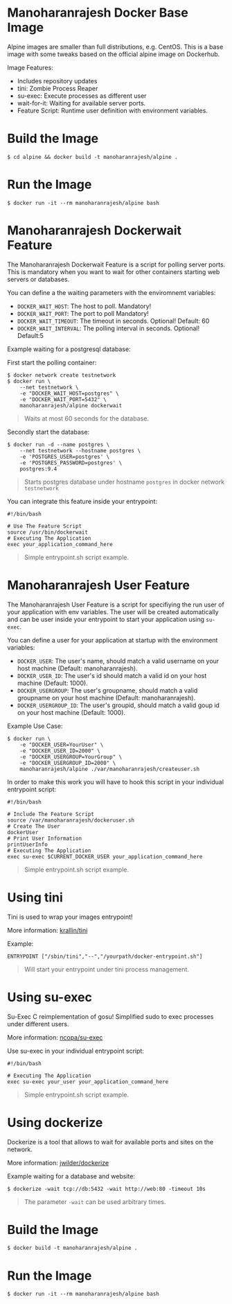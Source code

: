 # Manoharanrajesh Docker Base Image


Alpine images are smaller than full distributions, e.g. CentOS. This is a base image with some tweaks based on the official alpine image on Dockerhub.

Image Features:

* Includes repository updates
* tini: Zombie Process Reaper
* su-exec: Execute processes as different user
* wait-for-it: Waiting for available server ports.
* Feature Script: Runtime user definition with environment variables.

# Build the Image

~~~~
$ cd alpine && docker build -t manoharanrajesh/alpine .
~~~~

# Run the Image

~~~~
$ docker run -it --rm manoharanrajesh/alpine bash
~~~~

# Manoharanrajesh Dockerwait Feature

The Manoharanrajesh Dockerwait Feature is a script for polling server ports. This is mandatory when you want to wait for other containers starting web servers or databases.

You can define a the waiting parameters with the enviromnemt variables:

* `DOCKER_WAIT_HOST`: The host to poll. Mandatory!
* `DOCKER_WAIT_PORT`: The port to poll Mandatory!
* `DOCKER_WAIT_TIMEOUT`: The timeout in seconds. Optional! Default: 60
* `DOCKER_WAIT_INTERVAL`: The polling interval in seconds. Optional! Default:5

Example waiting for a postgresql database:

First start the polling container:

~~~~
$ docker network create testnetwork
$ docker run \
    --net testnetwork \
    -e "DOCKER_WAIT_HOST=postgres" \
    -e "DOCKER_WAIT_PORT=5432" \
    manoharanrajesh/alpine dockerwait
~~~~

> Waits at most 60 seconds for the database.

Secondly start the database:

~~~~
$ docker run -d --name postgres \
    --net testnetwork --hostname postgres \
    -e 'POSTGRES_USER=postgres' \
    -e 'POSTGRES_PASSWORD=postgres' \
    postgres:9.4
~~~~

> Starts postgres database under hostname `postgres` in docker network `testnetwork`

You can integrate this feature inside your entrypoint:

~~~~
#!/bin/bash

# Use The Feature Script
source /usr/bin/dockerwait
# Executing The Application
exec your_application_command_here
~~~~

> Simple entrypoint.sh script example.

# Manoharanrajesh User Feature

The Manoharanrajesh User Feature is a script for specifiying the run user of your application with env variables.
The user will be created automatically and can be user inside your entrypoint to start your application using `su-exec`.

You can define a user for your application at startup with the environment variables:

* `DOCKER_USER`: The user's name, should match a valid username on your host machine (Default: manoharanrajesh).
* `DOCKER_USER_ID`: The user's id should match a valid id on your host machine (Default: 1000).
* `DOCKER_USERGROUP`: The user's groupname, should match a valid groupname on your host machine (Default: manoharanrajesh).
* `DOCKER_USERGROUP_ID`: The user's groupid, should match a valid goup id on your host machine (Default: 1000).

Example Use Case:

~~~~
$ docker run \
    -e "DOCKER_USER=YourUser" \
    -e "DOCKER_USER_ID=2000" \
    -e "DOCKER_USERGROUP=YourGroup" \
    -e "DOCKER_USERGROUP_ID=2000" \
    manoharanrajesh/alpine ./var/manoharanrajesh/createuser.sh
~~~~

In order to make this work you will have to hook this script in your individual entrypoint script:

~~~~
#!/bin/bash

# Include The Feature Script
source /var/manoharanrajesh/dockeruser.sh
# Create The User
dockerUser
# Print User Information
printUserInfo
# Executing The Application
exec su-exec $CURRENT_DOCKER_USER your_application_command_here
~~~~

> Simple entrypoint.sh script example.

# Using tini

Tini is used to wrap your images entrypoint!

More information: [krallin/tini](https://github.com/krallin/tini)

Example:

~~~~
ENTRYPOINT ["/sbin/tini","--","/yourpath/docker-entrypoint.sh"]
~~~~

> Will start your entrypoint under tini process management.

# Using su-exec

Su-Exec C reimplementation of gosu! Simplified sudo to exec processes under different users.

More information: [ncopa/su-exec](https://github.com/ncopa/su-exec)

Use su-exec in your individual entrypoint script:

~~~~
#!/bin/bash

# Executing The Application
exec su-exec your_user your_application_command_here
~~~~

> Simple entrypoint.sh script example.

# Using dockerize

Dockerize is a tool that allows to wait for available ports and sites on the network.

More information: [jwilder/dockerize](https://github.com/jwilder/dockerize)

Example waiting for a database and website:

~~~~
$ dockerize -wait tcp://db:5432 -wait http://web:80 -timeout 10s
~~~~

> The parameter `-wait` can be used arbitrary times.

# Build the Image

~~~~
$ docker build -t manoharanrajesh/alpine .
~~~~

# Run the Image

~~~~
$ docker run -it --rm manoharanrajesh/alpine bash
~~~~


